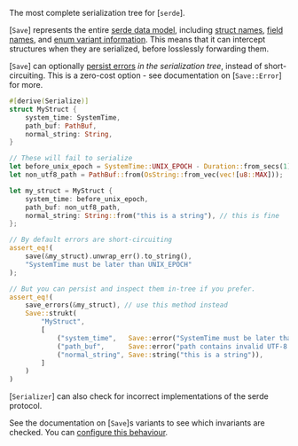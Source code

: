 <!-- cargo-rdme start -->

The most complete serialization tree for [`serde`].

[`Save`] represents the entire [serde data model](https://serde.rs/data-model.html),
including [struct names](Save::Struct::name), [field names](Save::Struct::fields),
and [enum variant information](Variant).
This means that it can intercept structures when they are serialized, before
losslessly forwarding them.

[`Save`] can optionally [persist errors](save_errors) _in the serialization tree_,
instead of short-circuiting.
This is a zero-cost option - see documentation on [`Save::Error`] for more.
```rust
#[derive(Serialize)]
struct MyStruct {
    system_time: SystemTime,
    path_buf: PathBuf,
    normal_string: String,
}

// These will fail to serialize
let before_unix_epoch = SystemTime::UNIX_EPOCH - Duration::from_secs(1);
let non_utf8_path = PathBuf::from(OsString::from_vec(vec![u8::MAX]));

let my_struct = MyStruct {
    system_time: before_unix_epoch,
    path_buf: non_utf8_path,
    normal_string: String::from("this is a string"), // this is fine
};

// By default errors are short-circuiting
assert_eq!(
    save(&my_struct).unwrap_err().to_string(),
    "SystemTime must be later than UNIX_EPOCH"
);

// But you can persist and inspect them in-tree if you prefer.
assert_eq!(
    save_errors(&my_struct), // use this method instead
    Save::strukt(
        "MyStruct",
        [
            ("system_time",   Save::error("SystemTime must be later than UNIX_EPOCH")),
            ("path_buf",      Save::error("path contains invalid UTF-8 characters")),
            ("normal_string", Save::string("this is a string")),
        ]
    )
)
```

[`Serializer`] can also check for incorrect implementations of the serde protocol.

See the documentation on [`Save`]s variants to see which invariants are checked.
You can [configure this behaviour](Serializer::check_for_protocol_errors).

<!-- cargo-rdme end -->
